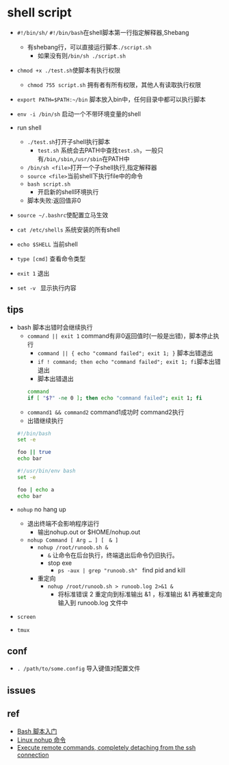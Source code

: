 
# shell script

+ `#!/bin/sh/` `#!/bin/bash`在shell脚本第一行指定解释器,Shebang
    + 有shebang行，可以直接运行脚本`./script.sh`
        + 如果没有则`/bin/sh ./script.sh`

+ `chmod +x ./test.sh`使脚本有执行权限
    + `chmod 755 script.sh` 拥有者有所有权限，其他人有读取执行权限

+ `export PATH=$PATH:~/bin` 脚本放入bin中，任何目录中都可以执行脚本

+ `env -i /bin/sh` 启动一个不带环境变量的shell

+ run shell
    + `./test.sh`打开子shell执行脚本
        - `test.sh` 系统会去PATH中查找`test.sh`，一般只有`/bin`,`/sbin`,`/usr/sbin`在PATH中
    + `/bin/sh <file>`打开一个子shell执行,指定解释器
    + `source <file>`当前shell下执行file中的命令
    + `bash script.sh`
        + 开启新的shell环境执行
    + 脚本失败:返回值非0

+ `source ~/.bashrc`使配置立马生效

+ `cat /etc/shells` 系统安装的所有shell

+ `echo $SHELL` 当前shell

+ `type [cmd]` 查看命令类型

+ `exit 1` 退出

+ `set -v ` 显示执行内容

##  tips

+ bash 脚本出错时会继续执行
    - `command || exit 1` command有非0返回值时(一般是出错)，脚本停止执行
        + `command || { echo "command failed"; exit 1; }` 脚本出错退出
        + `if ! command; then echo "command failed"; exit 1; fi`脚本出错退出
        + 脚本出错退出
        ```sh
        command
        if [ "$?" -ne 0 ]; then echo "command failed"; exit 1; fi
        ```
    - `command1 && command2` command1成功时 command2执行
    - 出错继续执行
    ```sh
    #!/bin/bash
    set -e

    foo || true
    echo bar

    #!/usr/bin/env bash
    set -e

    foo | echo a
    echo bar
    ```
<!-- for long runing script -->
+ `nohup` no hang up
    + 退出终端不会影响程序运行
        + 输出nohup.out or $HOME/nohup.out 
    + `nohup Command [ Arg … ] [　& ]`
        + `nohup /root/runoob.sh &`
            + `&` 让命令在后台执行，终端退出后命令仍旧执行。
            + stop exe
                + `ps -aux | grep "runoob.sh" ` find pid and kill
        + 重定向
            + `nohup /root/runoob.sh > runoob.log 2>&1 &`
                + 将标准错误 2 重定向到标准输出 &1 ，标准输出 &1 再被重定向输入到 runoob.log 文件中

+ `screen`

+ `tmux`


## conf

+ `. /path/to/some.config` 导入键值对配置文件

## issues

## ref

+ [Bash 脚本入门](https://wangdoc.com/bash/script.html)
+ [Linux nohup 命令](https://www.runoob.com/linux/linux-comm-nohup.html)
+ [Execute remote commands, completely detaching from the ssh connection](https://unix.stackexchange.com/questions/30400/execute-remote-commands-completely-detaching-from-the-ssh-connection)
